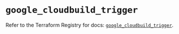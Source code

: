 # `google_cloudbuild_trigger`

Refer to the Terraform Registry for docs: [`google_cloudbuild_trigger`](https://registry.terraform.io/providers/hashicorp/google/5.32.0/docs/resources/cloudbuild_trigger).
